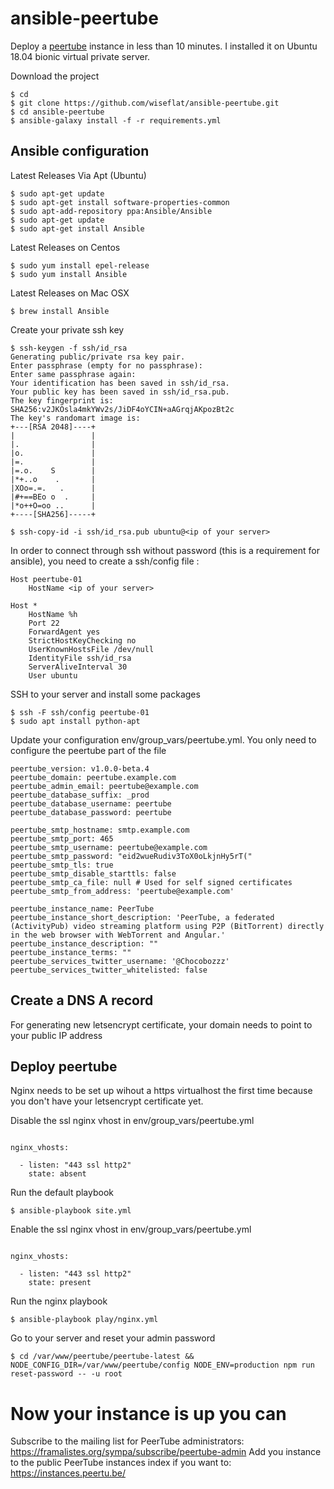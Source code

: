 ansible-peertube
===

Deploy a [peertube](https://github.com/Chocobozzz/PeerTube) instance in less than 10 minutes.
I installed it on Ubuntu 18.04 bionic virtual private server.

Download the project

```
$ cd
$ git clone https://github.com/wiseflat/ansible-peertube.git
$ cd ansible-peertube
$ ansible-galaxy install -f -r requirements.yml
```

## Ansible configuration


Latest Releases Via Apt (Ubuntu)

```
$ sudo apt-get update
$ sudo apt-get install software-properties-common
$ sudo apt-add-repository ppa:Ansible/Ansible
$ sudo apt-get update
$ sudo apt-get install Ansible
```

Latest Releases on Centos

```
$ sudo yum install epel-release
$ sudo yum install Ansible
```

Latest Releases on Mac OSX

```
$ brew install Ansible
```

Create your private ssh key

```
$ ssh-keygen -f ssh/id_rsa
Generating public/private rsa key pair.
Enter passphrase (empty for no passphrase):
Enter same passphrase again:
Your identification has been saved in ssh/id_rsa.
Your public key has been saved in ssh/id_rsa.pub.
The key fingerprint is:
SHA256:v2JKOsla4mkYWv2s/JiDF4oYCIN+aAGrqjAKpozBt2c 
The key's randomart image is:
+---[RSA 2048]----+
|                 |
|.                |
|o.               |
|=.               |
|=.o.    S        |
|*+..o    .       |
|XOo=.=.   .      |
|#+==BEo o  .     |
|*o++O=oo ..      |
+----[SHA256]-----+

$ ssh-copy-id -i ssh/id_rsa.pub ubuntu@<ip of your server>
```

In order to connect through ssh without password (this is a requirement for ansible), you need to create a ssh/config file :

```
Host peertube-01
    HostName <ip of your server>

Host *
    HostName %h
    Port 22
    ForwardAgent yes
    StrictHostKeyChecking no
    UserKnownHostsFile /dev/null
    IdentityFile ssh/id_rsa
    ServerAliveInterval 30
    User ubuntu

```

SSH to your server and install some packages

```
$ ssh -F ssh/config peertube-01
$ sudo apt install python-apt
```

Update your configuration env/group_vars/peertube.yml. You only need to configure the peertube part of the file

```
peertube_version: v1.0.0-beta.4
peertube_domain: peertube.example.com
peertube_admin_email: peertube@example.com
peertube_database_suffix: _prod
peertube_database_username: peertube
peertube_database_password: peertube

peertube_smtp_hostname: smtp.example.com
peertube_smtp_port: 465
peertube_smtp_username: peertube@example.com
peertube_smtp_password: "eid2wueRudiv3ToX0oLkjnHy5rT("
peertube_smtp_tls: true
peertube_smtp_disable_starttls: false
peertube_smtp_ca_file: null # Used for self signed certificates
peertube_smtp_from_address: 'peertube@example.com'

peertube_instance_name: PeerTube
peertube_instance_short_description: 'PeerTube, a federated (ActivityPub) video streaming platform using P2P (BitTorrent) directly in the web browser with WebTorrent and Angular.'
peertube_instance_description: ""
peertube_instance_terms: ""
peertube_services_twitter_username: '@Chocobozzz'
peertube_services_twitter_whitelisted: false

```

## Create a DNS A record

For generating new letsencrypt certificate, your domain needs to point to your public IP address

## Deploy peertube

Nginx needs to be set up wihout a https virtualhost the first time because you don't have your letsencrypt certificate yet. 

Disable the ssl nginx vhost in env/group_vars/peertube.yml


```

nginx_vhosts:

  - listen: "443 ssl http2"
    state: absent
```

Run the default playbook

```
$ ansible-playbook site.yml
```

Enable the ssl nginx vhost in env/group_vars/peertube.yml

```

nginx_vhosts:

  - listen: "443 ssl http2"
    state: present
```

Run the nginx playbook

```
$ ansible-playbook play/nginx.yml
```

Go to your server and reset your admin password

```
$ cd /var/www/peertube/peertube-latest && NODE_CONFIG_DIR=/var/www/peertube/config NODE_ENV=production npm run reset-password -- -u root
```

Now your instance is up you can
===

Subscribe to the mailing list for PeerTube administrators: https://framalistes.org/sympa/subscribe/peertube-admin
Add you instance to the public PeerTube instances index if you want to: https://instances.peertu.be/
